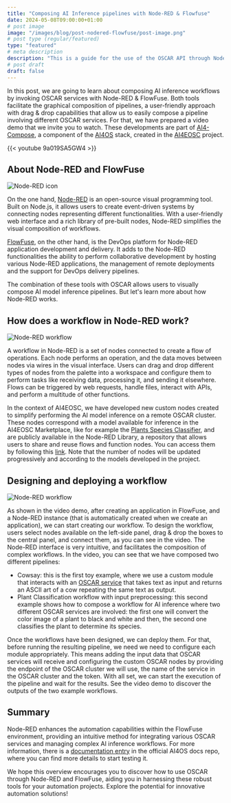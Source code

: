 ```yaml
---
title: "Composing AI Inference pipelines with Node-RED & Flowfuse"
date: 2024-05-08T09:00:00+01:00
# post image
image: "/images/blog/post-nodered-flowfuse/post-image.png"
# post type (regular/featured)
type: "featured"
# meta description
description: "This is a guide for the use of the OSCAR API through Node-RED and FlowFuse."
# post draft
draft: false
---
```


In this post, we are going to learn about composing AI inference workflows by invoking OSCAR services with Node-RED & FlowFuse. Both tools facilitate the graphical composition of pipelines, a user-friendly approach with drag & drop capabilities that allow us to easily compose a pipeline involving different OSCAR services. For that, we have prepared a video demo that we invite you to watch. These developments are part of [AI4-Compose](https://github.com/ai4os/ai4-compose), a component of the [AI4OS](https://ai4os.eu) stack, created in the [AI4EOSC](https://ai4eosc.eu/) project. 

{{< youtube 9a019SA5GW4 >}}

## About Node-RED and FlowFuse

![Node-RED icon](../../images/blog/post-nodered-flowfuse/node-red.png)

On the one hand, [Node-RED](https://nodered.org/) is an open-source visual programming tool. Built on Node.js, it allows users to create event-driven systems by connecting nodes representing different functionalities. With a user-friendly web interface and a rich library of pre-built nodes, Node-RED simplifies the visual composition of workflows. 

[FlowFuse](https://flowfuse.com/), on the other hand, is the DevOps platform for Node-RED application development and delivery. It adds to the Node-RED functionalities the ability to perform collaborative development by hosting various Node-RED applications, the management of remote deployments and the support for DevOps delivery pipelines. 

The combination of these tools with OSCAR allows users to visually compose AI model inference pipelines. But let's learn more about how Node-RED works.

## How does a workflow in Node-RED work?

![Node-RED workflow](../../images/blog/post-nodered-flowfuse/example.png)

A workflow in Node-RED is a set of nodes connected to create a flow of operations. Each node performs an operation, and the data moves between nodes via wires in the visual interface. Users can drag and drop different types of nodes from the palette into a workspace and configure them to perform tasks like receiving data, processing it, and sending it elsewhere. Flows can be triggered by web requests, handle files, interact with APIs, and perform a multitude of other functions.

In the context of AI4EOSC, we have developed new custom nodes created to simplify performing the AI model inference on a remote OSCAR cluster. These nodes correspond with a model available for inference in the AI4EOSC Marketplace, like for example the [Plants Species Classifier](https://dashboard.cloud.ai4eosc.eu/marketplace/modules/deep-oc-plants-classification-tf), and are publicly available in the Node-RED Library, a repository that allows users to share and reuse flows and function nodes. You can access them by following this [link](https://flows.nodered.org/search?term=ai4eosc). Note that the number of nodes will be updated progressively and according to the models developed in the project.

## Designing and deploying a workflow 

![Node-RED workflow](../../images/blog/post-nodered-flowfuse/deploy.png)

As shown in the video demo, after creating an application in FlowFuse, and a Node-RED instance (that is automatically created when we create an application), we can start creating our workflow. To design the workflow, users select nodes available on the left-side panel, drag & drop the boxes to the central panel, and connect them, as you can see in the video. The Node-RED interface is very intuitive, and facilitates the composition of complex workflows. In the video, you can see that we have composed two different pipelines:

+ Cowsay: this is the first toy example, where we use a custom module that interacts with an [OSCAR service](https://github.com/grycap/oscar/tree/master/examples/cowsay) that takes text as input and returns an ASCII art of a cow repeating the same text as output.
+ Plant Classification workflow with input preprocessing: this second example shows how to compose a workflow for AI inference where two different OSCAR services are involved: the first one will convert the color image of a plant to black and white and then, the second one classifies the plant to determine its species. 

Once the workflows have been designed, we can deploy them. For that, before running the resulting pipeline, we need we need to configure each module appropriately. This means adding the input data that OSCAR services will receive and configuring the custom OSCAR nodes by providing the endpoint of the OSCAR cluster we will use, the name of the service in the OSCAR cluster and the token. With all set, we can start the execution of the pipeline and wait for the results. See the video demo to discover the outputs of the two example workflows.

## Summary

Node-RED enhances the automation capabilities within the FlowFuse environment, providing an intuitive method for integrating various OSCAR services and managing complex AI inference workflows. For more information, there is a [documentation entry](https://docs.ai4os.eu/en/latest/user/howto/ai4-compose/flows.html) in the official AI4OS docs repo, where you can find more details to start testing it.

We hope this overview encourages you to discover how to use OSCAR through Node-RED and FlowFuse, aiding you in harnessing these robust tools for your automation projects. Explore the potential for innovative automation solutions!

















